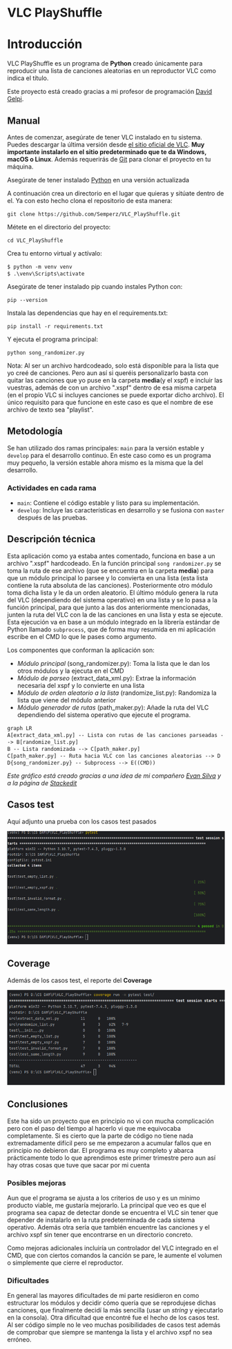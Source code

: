 # VLC PlayShuffle


# Introducción

VLC PlayShuffle es un programa de **Python** creado únicamente para reproducir una lista de canciones aleatorias en un reproductor VLC como indica el título. 

Este proyecto está creado gracias a mi profesor de programación [David Gelpi](https://github.com/dfleta).

## Manual

Antes de comenzar, asegúrate de tener VLC instalado en tu sistema. Puedes descargar la última versión desde [el sitio oficial de VLC](https://www.videolan.org/vlc/index.html). **Muy importante instalarlo en el sitio predeterminado que te da Windows, macOS o Linux**. Además requerirás de [Git](https://git-scm.com/downloads) para clonar el proyecto en tu máquina.

Asegúrate de tener instalado [Python](https://www.python.org/) en una versión actualizada

A continuación crea un directorio en el lugar que quieras y sitúate dentro de el. Ya con esto hecho clona el repositorio de esta manera:
```
git clone https://github.com/Semperz/VLC_PlayShuffle.git
```

Métete en el directorio del proyecto:
```
cd VLC_PlayShuffle
```

Crea tu entorno virtual y actívalo:
```
$ python -m venv venv
$ .\venv\Scripts\activate
```

Asegúrate de tener instalado pip cuando instales Python con:
```
pip --version
```

Instala las dependencias que hay en el requirements.txt:
```
pip install -r requirements.txt
```

Y ejecuta el programa principal:
```
python song_randomizer.py
```

Nota:
Al ser un archivo hardcodeado, solo está disponible para la lista que yo creé de canciones. Pero aun así si queréis personalizarlo basta con quitar las canciones que yo puse en la carpeta **media**(y el xspf) e incluir las vuestras, además de con un archivo ".xspf" dentro de esa misma carpeta (en el propio VLC si incluyes canciones se puede exportar dicho archivo). El único requisito para que funcione en este caso es que el nombre de ese archivo de texto sea "playlist". 


## Metodología

Se han utilizado dos ramas principales: `main` para la versión estable y `develop` para el desarrollo continuo. En este caso como es un programa muy pequeño, la versión estable ahora mismo es la misma que la del desarrollo.

### Actividades en cada rama

-   `main`: Contiene el código estable y listo para su implementación.
-   `develop`: Incluye las características en desarrollo y se fusiona con `master` después de las pruebas.



## Descripción técnica

Esta aplicación como ya estaba antes comentado, funciona en base a un archivo ".xspf" hardcodeado. En la función principal `song randomizer.py` se toma la ruta de ese archivo (que se encuentra en la carpeta **media**) para que un módulo principal lo parsee y lo convierta en una lista (esta lista contiene la ruta absoluta de las canciones). Posteriormente otro módulo toma dicha lista y le da un orden aleatorio. El último módulo genera la ruta del VLC (dependiendo del sistema operativo) en una lista y se lo pasa a la función principal, para que junto a las dos anteriormente mencionadas, junten la ruta del VLC con la de las canciones en una lista y esta se ejecute. Esta ejecución va en base a un módulo integrado en la librería estándar de Python llamado `subprocess`, que de forma muy resumida en mi aplicación escribe en el CMD lo que le pases como argumento.


Los componentes que conforman la aplicación son:

- *Módulo principal* (song_randomizer.py): Toma la lista que le dan los otros módulos y la ejecuta en el CMD
- *Módulo de parseo* (extract_data_xml.py): Extrae la información necesaria del xspf y lo convierte en una lista
- *Módulo de orden aleatorio a la lista* (randomize_list.py): Randomiza la lista que viene del módulo anterior
- *Módulo generador de rutas* (path_maker.py): Añade la ruta del VLC dependiendo del sistema operativo que ejecute el programa.


```mermaid
graph LR
A[extract_data_xml.py] -- Lista con rutas de las canciones parseadas --> B[randomize_list.py] 
B -- Lista randomizada --> C[path_maker.py]
C[path_maker.py] -- Ruta hacia VLC con las canciones aleatorias --> D 
D{song_randomizer.py} -- Subprocess --> E((CMD))
```

*Este gráfico está creado gracias a una idea de mi compañero [Evan Silva](https://github.com/EvanSilva) y a la página de [Stackedit](https://stackedit.io/)*

## Casos test

Aquí adjunto una prueba con los casos test pasados 

![pytest](Images/pytest_foto.png)


## Coverage
 
 Además de los casos test, el reporte del **Coverage**

![coverage](Images/coverage_report_v2.png)


## Conclusiones

Este ha sido un proyecto que en principio no vi con mucha complicación pero con el paso del tiempo al hacerlo vi que me equivocaba completamente. Si es cierto que la parte de código no tiene nada extremadamente difícil pero se me empezaron a acumular fallos que en principio no debieron dar. El programa es muy completo y abarca prácticamente todo lo que aprendimos este primer trimestre pero aun así hay otras cosas que tuve que sacar por mi cuenta


### Posibles mejoras

Aun que el programa se ajusta a los criterios de uso y es un mínimo producto viable, me gustaría mejorarlo. La principal que veo es que el programa sea capaz de detectar donde se encuentra el VLC sin tener que depender de instalarlo en la ruta predeterminada de cada sistema operativo. Además otra sería que también encuentre las canciones y el archivo xspf sin tener que encontrarse en un directorio concreto. 

Como mejoras adicionales incluiría un controlador del VLC integrado en el CMD, que con ciertos comandos la canción se pare, le aumente el volumen o simplemente que cierre el reproductor.


### Dificultades 

En general las mayores dificultades de mi parte residieron en como estructurar los módulos y decidir cómo quería que se reprodujese dichas canciones, que finalmente decidí la más sencilla (usar un *string* y ejecutarlo en la consola).
Otra dificultad que encontré fue el hecho de los casos test. Al ser código simple no le veo muchas posibilidades de casos test además de comprobar que siempre se mantenga la lista y el archivo xspf no sea erróneo.
